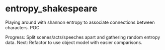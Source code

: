 # entropy_shakespeare

Playing around with shannon entropy to associate connections between characters. POC

Progress: Split scenes/acts/speeches apart and gathering random entropy data.
Next: Refactor to use object model with easier comparisons.
